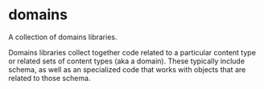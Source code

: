 # domains

A collection of domains libraries.

Domains libraries collect together code related to a particular content type or related sets of content types (aka a domain).
These typically include schema, as well as an specialized code that works with objects that are related to those schema.
